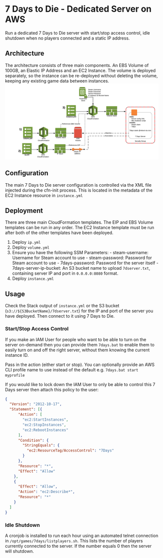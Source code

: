 # 7 Days to Die - Dedicated Server on AWS
Run a dedicated 7 Days to Die server with start/stop access control, idle shutdown when no players connected and a static IP address.

## Architecture
The architecture consists of three main components. An EBS Volume of 100GB, an Elastic IP Address and an EC2 Instance. The volume is deployed separately, so the instance can be re-deployed without deleting the volume, keeping any existing game data between instances.
![Deployment Architecture](7days.png)

## Configuration
The main 7 Days to Die server configuration is controlled via the XML file injected during the cfn-init process. This is located in the metadata of the EC2 Instance resource in `instance.yml`

## Deployment
There are three main CloudFormation templates. The EIP and EBS Volume templates can be run in any order. The EC2 Instance template must be run after both of the other templates have been deployed.
  1. Deploy `ip.yml`
  2. Deploy `volume.yml`
  3. Ensure you have the following SSM Parameters:
    - steam-username: Username for Steam account to use
    - steam-password: Password for Steam account to use
    - 7days-password: Password for the server itself
    - 7days-server-ip-bucket: An S3 bucket name to upload `7dserver.txt`, containing server IP and port in `0.0.0.0:8080` format.
  4. Deploy `instance.yml`

## Usage
Check the Stack output of `instance.yml` or the S3 bucket (`s3://${S3BucketName}/7dserver.txt`) for the IP and port of the server you have deployed. Then connect to it using 7 Days to Die.

### Start/Stop Access Control
If you make an IAM User for people who want to be able to turn on the server on-demand then you can provide them `7days.bat` to enable them to easily turn on and off the right server, without them knowing the current instance ID.

Pass in the action (either start or stop). You can optionally provide an AWS CLI profile name to use instead of the default e.g. `7days.bat start myprofile`

If you would like to lock down the IAM User to only be able to control this 7 Days server then attach this policy to the user:
```json
{
  "Version": "2012-10-17",
  "Statement": [{
      "Action": [
        "ec2:StartInstances",
        "ec2:StopInstances",
        "ec2:RebootInstances"
      ],
      "Condition": {
        "StringEquals": {
          "ec2:ResourceTag/AccessControl": "7Days"
        }
      },
      "Resource": "*",
      "Effect": "Allow"
    },
    {
      "Effect": "Allow",
      "Action": "ec2:Describe*",
      "Resource": "*"
    }
  ]
}
```

### Idle Shutdown
A cronjob is installed to run each hour using an automated telnet connection in `/opt/games/7days/listplayers.sh`. This lists the number of players currently connected to the server. If the number equals 0 then the server will shutdown.

